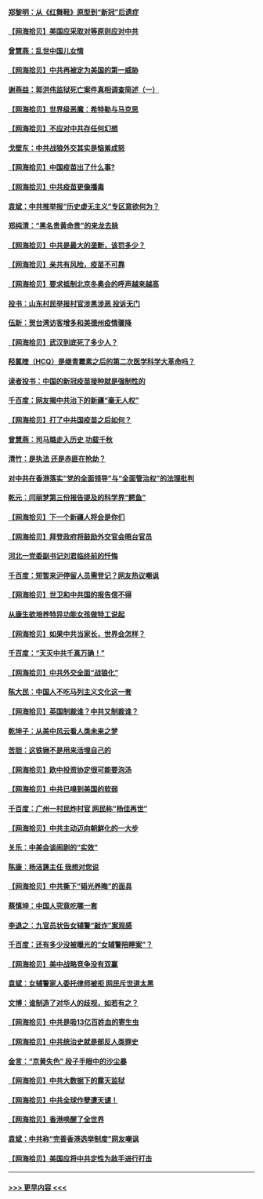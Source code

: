 #### [郑黎明：从《红舞鞋》原型到“新冠”后遗症](../pages/nsc993/n12890469.md?t=04201551) 
#### [【网海拾贝】美国应采取对等原则应对中共](../pages/nsc993/n12889176.md?t=04201551) 
#### [曾慧燕：乱世中国儿女情](../pages/nsc993/n12887931.md?t=04201551) 
#### [【网海拾贝】中共再被定为美国的第一威胁](../pages/nsc993/n12887580.md?t=04201551) 
#### [谢燕益：郭洪伟监狱死亡案件真相调查简述（一）](../pages/nsc993/n12885648.md?t=04201551) 
#### [【网海拾贝】世界级恶魔：希特勒与马克思](../pages/nsc993/n12884062.md?t=04201551) 
#### [【网海拾贝】不应对中共存任何幻想](../pages/nsc993/n12881460.md?t=04201551) 
#### [戈壁东：中共战狼外交其实是恼羞成怒](../pages/nsc993/n12880392.md?t=04201551) 
#### [【网海拾贝】中国疫苗出了什么事?](../pages/nsc993/n12879124.md?t=04201551) 
#### [【网海拾贝】中共疫苗更像播毒](../pages/nsc993/n12876631.md?t=04201551) 
#### [袁斌：中共推举报“历史虚无主义”专区意欲何为？](../pages/nsc993/n12876530.md?t=04201551) 
#### [郑纯清：“黑名贵黄命贵”的来龙去脉](../pages/nsc993/n12875589.md?t=04201551) 
#### [【网海拾贝】中共是最大的垄断，该罚多少？](../pages/nsc993/n12874006.md?t=04201551) 
#### [【网海拾贝】亲共有风险，疫苗不可靠](../pages/nsc993/n12872224.md?t=04201551) 
#### [【网海拾贝】要求抵制北京冬奥会的呼声越来越高](../pages/nsc993/n12868962.md?t=04201551) 
#### [投书：山东村民举报村官涉黑涉恶 投诉无门](../pages/nsc993/n12869726.md?t=04201551) 
#### [伍新：贺台湾访客增多和美德州疫情骤降](../pages/nsc993/n12865651.md?t=04201551) 
#### [【网海拾贝】武汉到底死了多少人？](../pages/nsc993/n12863707.md?t=04201551) 
#### [羟氯喹（HCQ）是继青霉素之后的第二次医学科学大革命吗？](../pages/nsc993/n12638564.md?t=04201551) 
#### [读者投书：中国的新冠疫苗接种就是强制性的](../pages/nsc993/n12859932.md?t=04201551) 
#### [千百度：网友揭中共治下的新疆“毫无人权”](../pages/nsc993/n12858385.md?t=04201551) 
#### [【网海拾贝】打了中共国疫苗之后如何？](../pages/nsc993/n12857866.md?t=04201551) 
#### [曾慧燕：司马璐走入历史 功载千秋](../pages/nsc993/n12856996.md?t=04201551) 
#### [清竹：是执法 还是赤匪在抢劫？](../pages/nsc993/n12856952.md?t=04201551) 
#### [对中共在香港落实“党的全面领导”与“全面管治权”的法理批判](../pages/nsc993/n12856929.md?t=04201551) 
#### [乾元：闫丽梦第三份报告提及的科学界“鳄鱼”](../pages/nsc993/n12855985.md?t=04201551) 
#### [【网海拾贝】下一个新疆人将会是你们](../pages/nsc993/n12855864.md?t=04201551) 
#### [【网海拾贝】拜登政府将鼓励外交官会晤台官员](../pages/nsc993/n12853615.md?t=04201551) 
#### [河北一党委副书记刘君临终前的忏悔](../pages/nsc993/n12849420.md?t=04201551) 
#### [千百度：短暂来沪停留人员需登记？网友热议嘲讽](../pages/nsc993/n12853497.md?t=04201551) 
#### [【网海拾贝】世卫和中共国的报告信不得](../pages/nsc993/n12850902.md?t=04201551) 
#### [从康生欲培养特异功能女孩做特工说起](../pages/nsc993/n12849289.md?t=04201551) 
#### [【网海拾贝】如果中共当家长，世界会怎样？](../pages/nsc993/n12848436.md?t=04201551) 
#### [千百度：“天灭中共千真万确！”](../pages/nsc993/n12845659.md?t=04201551) 
#### [【网海拾贝】中共外交全面“战狼化”](../pages/nsc993/n12845607.md?t=04201551) 
#### [陈大民：中国人不吃马列主义文化这一套](../pages/nsc993/n12842496.md?t=04201551) 
#### [【网海拾贝】英国制裁谁？中共又制裁谁？](../pages/nsc993/n12840909.md?t=04201551) 
#### [乾坤子：从美中风云看人类未来之梦](../pages/nsc993/n12840590.md?t=04201551) 
#### [苦胆：这铁锹不是用来活埋自己的](../pages/nsc993/n12839512.md?t=04201551) 
#### [【网海拾贝】欧中投资协定很可能要泡汤](../pages/nsc993/n12835122.md?t=04201551) 
#### [【网海拾贝】中共已嗅到美国的软弱](../pages/nsc993/n12832411.md?t=04201551) 
#### [千百度：广州一村民炸村官 网民称“杨佳再世”](../pages/nsc993/n12832380.md?t=04201551) 
#### [【网海拾贝】中共主动迈向朝鲜化的一大步](../pages/nsc993/n12829887.md?t=04201551) 
#### [关乐：中美会谈闹剧的“实效”](../pages/nsc993/n12826698.md?t=04201551) 
#### [陈康：杨洁篪主任  我想对您说](../pages/nsc993/n12826609.md?t=04201551) 
#### [【网海拾贝】中共撕下“韬光养晦”的面具](../pages/nsc993/n12826459.md?t=04201551) 
#### [蔡慎坤：中国人究竟吃哪一套](../pages/nsc993/n12826010.md?t=04201551) 
#### [李退之：九官员状告女辅警“敲诈”案观感](../pages/nsc993/n12823984.md?t=04201551) 
#### [千百度：还有多少没被曝光的“女辅警陪睡案”？](../pages/nsc993/n12822136.md?t=04201551) 
#### [【网海拾贝】美中战略竞争没有双赢](../pages/nsc993/n12822105.md?t=04201551) 
#### [袁斌：女辅警家人委托律师被拒 网民斥世道太黑](../pages/nsc993/n12822004.md?t=04201551) 
#### [文博：谁制造了对华人的歧视，如若有之？](../pages/nsc993/n12821635.md?t=04201551) 
#### [【网海拾贝】中共是吸13亿百姓血的寄生虫](../pages/nsc993/n12819191.md?t=04201551) 
#### [【网海拾贝】中共统治史就是部反人类罪史](../pages/nsc993/n12816738.md?t=04201551) 
#### [金言：“京黄失色” 段子手眼中的沙尘暴](../pages/nsc993/n12815700.md?t=04201551) 
#### [【网海拾贝】中共大数据下的露天监狱](../pages/nsc993/n12811075.md?t=04201551) 
#### [【网海拾贝】中共全球作孽遭天谴！](../pages/nsc993/n12810258.md?t=04201551) 
#### [【网海拾贝】香港唤醒了全世界](../pages/nsc993/n12809100.md?t=04201551) 
#### [袁斌：中共称“完善香港选举制度”网友嘲讽](../pages/nsc993/n12808994.md?t=04201551) 
#### [【网海拾贝】美国应将中共定性为敌手进行打击](../pages/nsc993/n12806870.md?t=04201551) 

----
#### [ >>> 更早内容 <<< ](../indexes/nsc993-earlier.md)
